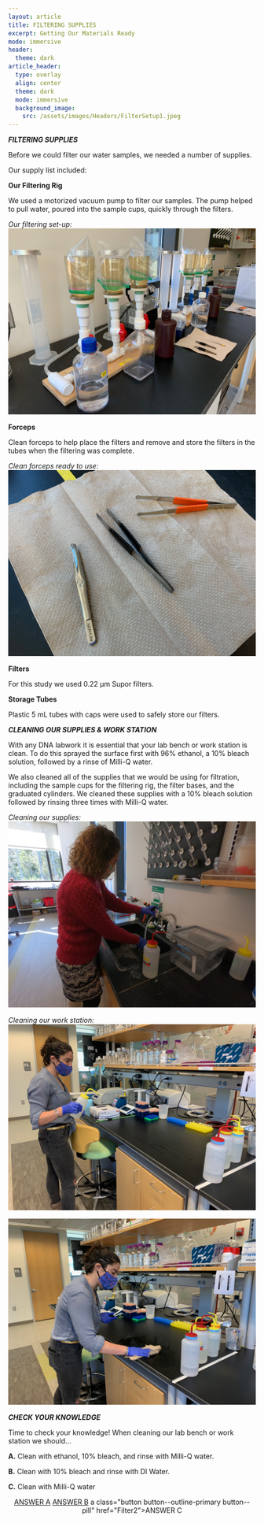 ```yaml
---
layout: article
title: FILTERING SUPPLIES
excerpt: Getting Our Materials Ready
mode: immersive
header:
  theme: dark
article_header:
  type: overlay
  align: center
  theme: dark
  mode: immersive
  background_image:
    src: /assets/images/Headers/FilterSetup1.jpeg
---
```


***FILTERING SUPPLIES***

Before we could filter our water samples, we needed a number of supplies. 

Our supply list included:


**Our Filtering Rig**   

We used a motorized vacuum pump to filter our samples. The pump helped to pull water, poured into the sample cups, quickly through the filters. 

*Our filtering set-up:*
![FilterRig2](/assets/images/BIG-FILT/FilterRig2.jpeg)      




**Forceps**

Clean forceps to help place the filters and remove and store the filters in the tubes when the filtering was complete.

*Clean forceps ready to use:*
![Forceps1](/assets/images/BIG-FILT/Forceps1.jpeg)      




**Filters**

For this study we used 0.22 μm Supor filters.     



**Storage Tubes**

Plastic 5 mL tubes with caps were used to safely store our filters.                    





***CLEANING OUR SUPPLIES & WORK STATION***   

With any DNA labwork it is essential that your lab bench or work station is clean. To do this sprayed the surface first with 96% ethanol, a 10% bleach solution, followed by a rinse of Milli-Q water. 

We also cleaned all of the supplies that we would be using for filtration, including the sample cups for the filtering rig, the filter bases, and the graduated cylinders. We cleaned these supplies with a 10% bleach solution followed by rinsing three times with Milli-Q water.     


*Cleaning our supplies:*   
![Cleaning1](/assets/images/BIG-FILT/Cleaning1.JPG) 

*Cleaning our work station:*
![Cleaning2](/assets/images/BIG-FILT/Cleaning2.jpeg) 

![Cleaning3](/assets/images/BIG-FILT/Cleaning3.jpeg)            






***CHECK YOUR KNOWLEDGE***

Time to check your knowledge! When cleaning our lab bench or work station we should...

**A.** Clean with ethanol, 10% bleach, and rinse with Milli-Q water. 

**B.** Clean with 10% bleach and rinse with DI Water. 

**C.** Clean with Milli-Q water



<p align="center">
<a class="button button--outline-primary button--pill" href="Filter1">ANSWER A</a> <a class="button button--outline-primary button--pill" href="Filter2">ANSWER B</a> a class="button button--outline-primary button--pill" href="Filter2">ANSWER C</a> 